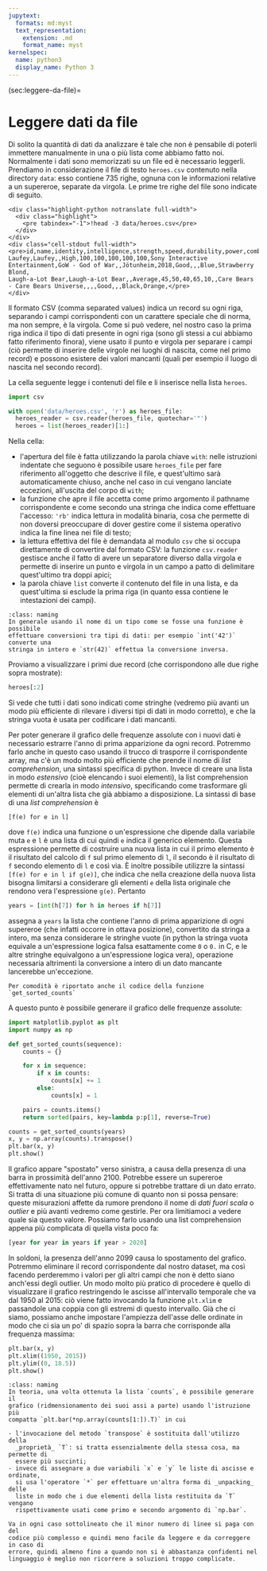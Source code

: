 ```yaml
---
jupytext:
  formats: md:myst
  text_representation:
    extension: .md
    format_name: myst
kernelspec:
  name: python3
  display_name: Python 3
---
```


(sec:leggere-da-file)=
# Leggere dati da file

Di solito la quantità di dati da analizzare è tale che non è pensabile di
poterli immettere manualmente in una o più lista come abbiamo fatto noi.
Normalmente i dati sono memorizzati su un file ed è necessario leggerli.
Prendiamo in considerazione il file di testo `heroes.csv` contenuto nella
directory `data`: esso contiene 735 righe, ognuna con le informazioni relative
a un supereroe, separate da virgola. Le prime tre righe del file sono indicate
di seguito.

```{raw} html
<div class="highlight-python notranslate full-width">
  <div class="highlight">
    <pre tabindex="-1">!head -3 data/heroes.csv</pre>
  </div>
</div>
<div class="cell-stdout full-width">
<pre>id,name,identity,intelligence,strength,speed,durability,power,combat,creator,universe,full_name,place_of_birth,first_appearance,alignment,height,weight,eye_color,hair_color,
Laufey,Laufey,,High,100,100,100,100,100,Sony Interactive Entertainment,GoW - God of War,,Jötunheim,2018,Good,,,Blue,Strawberry Blond,
Laugh-a-Lot Bear,Laugh-a-Lot Bear,,Average,45,50,40,65,10,,Care Bears - Care Bears Universe,,,,Good,,,Black,Orange,</pre>
</div>
```

Il formato CSV (comma separated values) indica un record su ogni riga,
separando i campi corrispondenti con un carattere speciale che di norma, ma non
sempre, è la virgola. Come si può vedere, nel nostro caso la prima riga indica
il tipo di dati presente in ogni riga (sono gli stessi a cui abbiamo fatto
riferimento finora), viene usato il punto e virgola per separare i campi (ciò
permette di inserire delle virgole nei luoghi di nascita, come nel primo
record) e possono esistere dei valori mancanti (quali per esempio il luogo di
nascita nel secondo record).

La cella seguente legge i contenuti del file e li inserisce nella lista
`heroes`.

```python
import csv

with open('data/heroes.csv', 'r') as heroes_file:
  heroes_reader = csv.reader(heroes_file, quotechar='"')
  heroes = list(heroes_reader)[1:]
```

Nella cella:

- l'apertura del file è fatta utilizzando la parola chiave `with`: nelle
  istruzioni indentate che seguono è possibile usare `heroes_file` per fare
  riferimento all'oggetto che descrive il file, e quest'ultimo sarà
  automaticamente chiuso, anche nel caso in cui vengano lanciate eccezioni,
  all'uscita del corpo di `with`;
- la funzione che apre il file accetta come primo argomento il pathname
  corrispondente e come secondo una stringa che indica come effettuare
  l'accesso: `'rb'` indica lettura in modalità binaria, cosa che permette di
  non doversi preoccupare di dover gestire come il sistema operativo indica la
  fine linea nei file di testo;
- la lettura effettiva del file è demandata al modulo `csv` che si occupa
  direttamente di convertire dal formato CSV: la funzione `csv.reader` gestisce
  anche il fatto di avere un separatore diverso dalla virgola e permette di
  inserire un punto e virgola in un campo a patto di delimitare quest'ultimo
  tra doppi apici;
- la parola chiave `list` converte il contenuto del file in una lista, e da
  quest'ultima si esclude la prima riga (in quanto essa contiene le
    intestazioni dei campi).

```{admonition} Nomenclatura
:class: naming
In generale usando il nome di un tipo come se fosse una funzione è possibile
effettuare conversioni tra tipi di dati: per esempio `int('42')` converte una
stringa in intero e `str(42)` effettua la conversione inversa.
```

Proviamo a visualizzare i primi due record (che corrispondono alle due righe
sopra mostrate):

```python
heroes[:2]
```

Si vede che tutti i dati sono indicati come stringhe (vedremo più avanti un
modo più efficiente di rilevare i diversi tipi di dati in modo corretto), e che
la stringa vuota è usata per codificare i dati mancanti.

Per poter generare il grafico delle frequenze assolute con i nuovi dati è
necessario estrarre l'anno di prima apparizione da ogni record. Potremmo farlo
anche in questo caso usando il trucco di trasporre il corrispondente array, ma
c'è un modo molto più efficiente che prende il nome di _list comprehension_,
una sintassi specifica di python. Invece di creare una lista in modo
_estensivo_ (cioè elencando i suoi elementi), la list comprehension permette di
crearla in modo _intensivo_, specificando come trasformare gli elementi di
un'altra lista che già abbiamo a disposizione. La sintassi di base di una _list
comprehension_ è

```
[f(e) for e in l]
```

dove `f(e)` indica una funzione o un'espressione che dipende dalla variabile
muta `e` e `l` è una lista di cui quindi `e` indica il generico elemento.
Questa espressione permette di costruire una nuova lista in cui il primo
elemento è il risultato del calcolo di `f` sul primo elemento di `l`, il
secondo è il risultato di `f` secondo elemento di `l` e così via. È inoltre
possibile utilizzre la sintassi `[f(e) for e in l if g(e)]`, che indica che
nella creazione della nuova lista bisogna limitarsi a considerare gli elementi
`e` della lista originale che rendono vera l'espressione `g(e)`. Pertanto

```python
years = [int(h[7]) for h in heroes if h[7]]
```

assegna a `years` la lista che contiene l'anno di prima apparizione di ogni
supereroe (che infatti occorre in ottava posizione), convertito da stringa a
intero, ma senza considerare le stringhe vuote (in python la stringa vuota
  equivale a un'espressione logica falsa esattamente come `0` o `0.` in C, e le
  altre stringhe equivalgono a un'espressione logica vera), operazione
  necessaria altrimenti la conversione a intero di un dato mancante lancerebbe
  un'eccezione.

```{margin}
Per comodità è riportato anche il codice della funzione `get_sorted_counts`
```
A questo punto è possibile generare il grafico delle frequenze assolute:

```python
import matplotlib.pyplot as plt
import numpy as np

def get_sorted_counts(sequence):
    counts = {}

    for x in sequence:
        if x in counts:
            counts[x] += 1
        else:
            counts[x] = 1

    pairs = counts.items()
    return sorted(pairs, key=lambda p:p[1], reverse=True)

counts = get_sorted_counts(years)
x, y = np.array(counts).transpose()
plt.bar(x, y)
plt.show()
```

Il grafico appare "spostato" verso sinistra, a causa della presenza di una
barra in prossimità dell'anno 2100. Potrebbe essere un supereroe effettivamente
nato nel futuro, oppure si potrebbe trattare di un dato errato. Si tratta di
una situazione più comune di quanto non si possa pensare: queste misurazioni
affette da rumore prendono il nome di _dati fuori scala_ o _outlier_ e più
avanti vedremo come gestirle. Per ora limitiamoci a vedere quale sia questo
valore. Possiamo farlo usando una list comprehension appena più complicata di
quella vista poco fa:

```python
[year for year in years if year > 2020]
```

In soldoni, la presenza dell'anno 2099 causa lo spostamento del grafico.
Potremmo eliminare il record corrispondente dal nostro dataset, ma così facendo
perderemmo i valori per gli altri campi che non è detto siano anch'essi degli
outlier. Un modo molto più pratico di procedere è quello di visualizzare il
grafico restringendo le ascisse all'intervallo temporale che va dal 1950 al
2015: ciò viene fatto invocando la funzione `plt.xlim` e passandole una coppia
con gli estremi di questo intervallo. Già che ci siamo, possiamo anche
impostare l'ampiezza dell'asse delle ordinate in modo che ci sia un po' di
spazio sopra la barra che corrisponde alla frequenza massima:

```python
plt.bar(x, y)
plt.xlim((1950, 2015))
plt.ylim((0, 18.5))
plt.show()
```

```{admonition} Nomenclatura
:class: naming
In teoria, una volta ottenuta la lista `counts`, è possibile generare il
grafico (ridmensionamento dei suoi assi a parte) usando l'istruzione più
compatta `plt.bar(*np.array(counts[1:]).T)` in cui

- l'invocazione del metodo `transpose` è sostituita dall'utilizzo della
  _proprietà_ `T`: si tratta essenzialmente della stessa cosa, ma permette di
  essere più succinti;
- invece di assegnare a due variabili `x` e `y` le liste di ascisse e ordinate,
  si usa l'operatore `*` per effettuare un'altra forma di _unpacking_ delle
  liste in modo che i due elementi della lista restituita da `T` vengano
  rispettivamente usati come primo e secondo argomento di `np.bar`.

Va in ogni caso sottolineato che il minor numero di linee si paga con del
codice più complesso e quindi meno facile da leggere e da correggere in caso di
errore, quindi almeno fino a quando non si è abbastanza confidenti nel
linguaggio è meglio non ricorrere a soluzioni troppo complicate.
```
